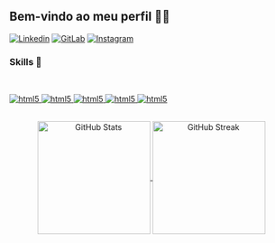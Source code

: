 ## Bem-vindo ao meu perfil 👋🏼 


[![Linkedin](https://img.shields.io/badge/LinkedIn-0077B5?style=for-the-badge&logo=linkedin&logoColor=white)](https://www.linkedin.com/in/tom%C3%A1s-melo-b397182a1/t)
[![GitLab](https://img.shields.io/badge/GitLab-330F63?style=for-the-badge&logo=gitlab&logoColor=white)](https://gitlab.com/hhtomaswt11)
[![Instagram](https://img.shields.io/badge/Instagram-E4405F?style=for-the-badge&logo=instagram&logoColor=white)](https://www.instagram.com/ttoomasmeloo11/)


<!--       ![hhtomaswt11 GitHub stats](https://github-readme-stats.vercel.app/api?username=hhtomaswt11&show_icons=true&theme=transparent)      -->


### Skills 🤖

<div style="display: inline_block"><br/>

<a href = "https://www.haskell.org/"> <img align = "haskell" alt ="html5" src="https://img.shields.io/badge/Haskell-5e5086?style=for-the-badge&logo=haskell&logoColor=white"/> </a> 
<a href= "https://www.cprogramming.com/" > <img align = "c" alt ="html5" src="https://img.shields.io/badge/C-00599C?style=for-the-badge&logo=c&logoColor=white"/> </a> 
<a href = "https://www.java.com/pt-BR/"> <img align = "java" alt ="html5" src="https://img.shields.io/badge/Java-ED8B00?style=for-the-badge&logo=openjdk&logoColor=white"/> </a> 
<a href = "https://www.mysql.com/"> <img align = "mysql" alt ="html5" src="https://img.shields.io/badge/MySQL-00000F?style=for-the-badge&logo=mysql&logoColor=white"/> </a> 
<a href = "https://www.python.org/"> <img align = "python" alt ="html5" src="https://img.shields.io/badge/Python-14354C?style=for-the-badge&logo=python&logoColor=white"/> </a> 



</div><br/>



<div align="center">
  <a href="https://github.com/anuraghazra/github-readme-stats">
    <img height=200 align="center" src="https://github-readme-stats.vercel.app/api/top-langs/?username=hhtomaswt11&theme=shadow_green" alt="GitHub Stats"/>
  </a>
  <a href="https://git.io/streak-stats">
    <img height=200 align="center" src="https://streak-stats.demolab.com?user=hhtomaswt11&theme=shadow-green&border_radius=4&date_format=j%20M%5B%20Y%5D" alt="GitHub Streak" />
  </a>
</div>

